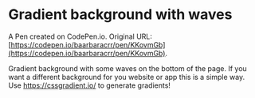 # Gradient background with waves

A Pen created on CodePen.io. Original URL: [https://codepen.io/baarbaracrr/pen/KKovmGb](https://codepen.io/baarbaracrr/pen/KKovmGb).

Gradient background with some waves on the bottom of the page. If you want a different background for you website or app this is a simple way. 
Use https://cssgradient.io/ to generate gradients!